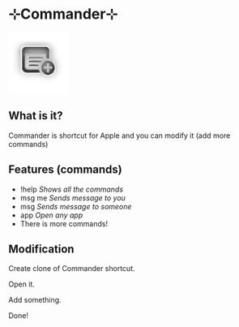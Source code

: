 # ⊹Commander⊹
[](https://github-readme-stats.vercel.app/api?username=TheNPCFISH)
![](https://github.com/TheNPCFISH/Commander/blob/main/icon.png)
## What is it?
Commander is shortcut for Apple and you can modify it (add more commands)
## Features (commands)
- !help *Shows all the commands*
- msg me *Sends message to you*
- msg *Sends message to someone*
- app *Open any app*
- There is more commands!
## Modification
Create clone of Commander shortcut.

Open it.

Add something.

Done!
